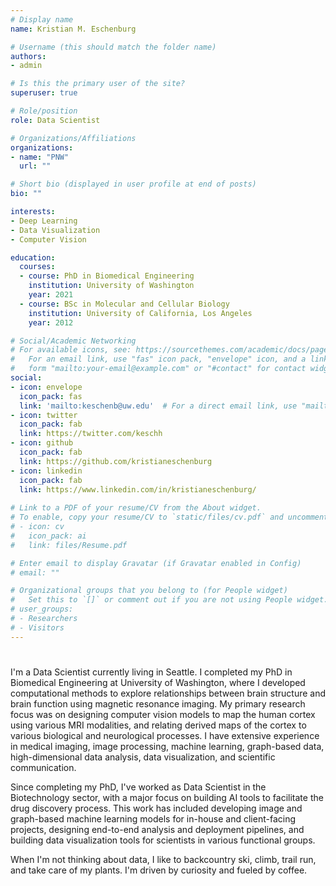```yaml
---
# Display name
name: Kristian M. Eschenburg

# Username (this should match the folder name)
authors:
- admin

# Is this the primary user of the site?
superuser: true

# Role/position
role: Data Scientist

# Organizations/Affiliations
organizations:
- name: "PNW"
  url: ""

# Short bio (displayed in user profile at end of posts)
bio: ""

interests:
- Deep Learning
- Data Visualization
- Computer Vision

education:
  courses:
  - course: PhD in Biomedical Engineering
    institution: University of Washington
    year: 2021
  - course: BSc in Molecular and Cellular Biology
    institution: University of California, Los Angeles
    year: 2012

# Social/Academic Networking
# For available icons, see: https://sourcethemes.com/academic/docs/page-builder/#icons
#   For an email link, use "fas" icon pack, "envelope" icon, and a link in the
#   form "mailto:your-email@example.com" or "#contact" for contact widget.
social:
- icon: envelope
  icon_pack: fas
  link: 'mailto:keschenb@uw.edu'  # For a direct email link, use "mailto:test@example.org".
- icon: twitter
  icon_pack: fab
  link: https://twitter.com/keschh
- icon: github
  icon_pack: fab
  link: https://github.com/kristianeschenburg
- icon: linkedin
  icon_pack: fab
  link: https://www.linkedin.com/in/kristianeschenburg/
  
# Link to a PDF of your resume/CV from the About widget.
# To enable, copy your resume/CV to `static/files/cv.pdf` and uncomment the lines below.
# - icon: cv
#   icon_pack: ai
#   link: files/Resume.pdf

# Enter email to display Gravatar (if Gravatar enabled in Config)
# email: ""

# Organizational groups that you belong to (for People widget)
#   Set this to `[]` or comment out if you are not using People widget.
# user_groups:
# - Researchers
# - Visitors
---
```

# 
I'm a Data Scientist currently living in Seattle.  I completed my PhD in Biomedical Engineering at University of Washington, where I developed computational methods to explore relationships between brain structure and brain function using magnetic resonance imaging.  My primary research focus was on designing computer vision models to map the human cortex using various MRI modalities, and relating derived maps of the cortex to various biological and neurological processes.  I have extensive experience in medical imaging, image processing, machine learning, graph-based data, high-dimensional data analysis, data visualization, and scientific communication.  

Since completing my PhD, I've worked as Data Scientist in the Biotechnology sector, with a major focus on building AI tools to facilitate the drug discovery process.  This work has included developing image and graph-based machine learning models for in-house and client-facing projects, designing end-to-end analysis and deployment pipelines, and building data visualization tools for scientists in various functional groups.

When I'm not thinking about data, I like to backcountry ski, climb, trail run, and take care of my plants.  I'm driven by curiosity and fueled by coffee.